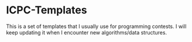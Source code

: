 # ICPC-Templates
This is a set of templates that I usually use for programming contests. I will keep updating it when I encounter new algorithms/data structures.
